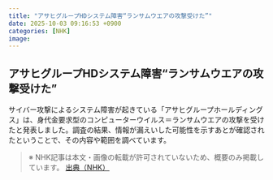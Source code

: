 ```yaml
---
title: "アサヒグループHDシステム障害“ランサムウエアの攻撃受けた”"
date: 2025-10-03 09:16:53 +0900
categories: [NHK]
image: 
---
```

## アサヒグループHDシステム障害“ランサムウエアの攻撃受けた”

サイバー攻撃によるシステム障害が起きている「アサヒグループホールディングス」は、身代金要求型のコンピューターウイルス＝ランサムウエアの攻撃を受けたと発表しました。調査の結果、情報が漏えいした可能性を示すあとが確認されたということで、その内容や範囲を調べています。

> ※ NHK記事は本文・画像の転載が許可されていないため、概要のみ掲載しています。
[出典（NHK）](http://www3.nhk.or.jp/news/html/20251003/k10014940221000.html)
